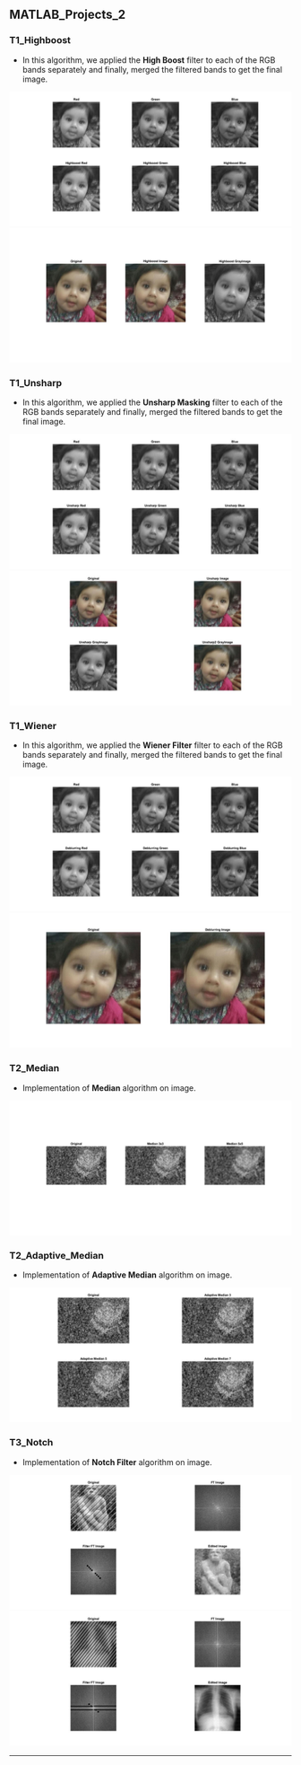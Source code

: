 ## MATLAB_Projects_2

### T1_Highboost
- In this algorithm, we applied the **High Boost** filter to each of the RGB bands separately and finally, merged the filtered bands to get the final image.

![picture 1A1](/MATLAB_Projects_2/Pic1_A_1.jpg)
![picture 1A2](/MATLAB_Projects_2/Pic1_A_2.jpg)

### T1_Unsharp
- In this algorithm, we applied the **Unsharp Masking** filter to each of the RGB bands separately and finally, merged the filtered bands to get the final image.

![picture 1B1](/MATLAB_Projects_2/Pic1_B_1.jpg)
![picture 1B2](/MATLAB_Projects_2/Pic1_B_2.jpg)

### T1_Wiener
- In this algorithm, we applied the **Wiener Filter** filter to each of the RGB bands separately and finally, merged the filtered bands to get the final image.

![picture 1C1](/MATLAB_Projects_2/Pic1_C_1.jpg)
![picture 1C2](/MATLAB_Projects_2/Pic1_C_2.jpg)

### T2_Median
- Implementation of **Median** algorithm on image.

![picture 2A](/MATLAB_Projects_2/Pic2_A.jpg)

### T2_Adaptive_Median
- Implementation of **Adaptive Median** algorithm on image.

![picture 2B](/MATLAB_Projects_2/Pic2_B.jpg)

### T3_Notch
- Implementation of **Notch Filter** algorithm on image.

![picture 3A](/MATLAB_Projects_2/Pic3_A.jpg)
![picture 3B](/MATLAB_Projects_2/Pic3_B.jpg)

---
